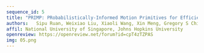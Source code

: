 ```yaml
---
sequence_id: 5
title: "PRIMP: PRobabilistically-Informed Motion Primitives for Efficient Affordance Learning from Demonstration"
authors:   Sipu Ruan, Weixiao Liu, Xiaoli Wang, Xin Meng, Gregory S Chirikjian 
affil: National University of Singapore, Johns Hopkins University
openreview: https://openreview.net/forum?id=cpT4zTZPAS
img: 05.png
---
```

